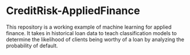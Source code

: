 # CreditRisk-AppliedFinance
This repository is a working example of machine learning for applied finance.  It takes in historical loan data to teach classification models to determine the likelihood of clients being worthy of a loan by analyzing the probability of default.
